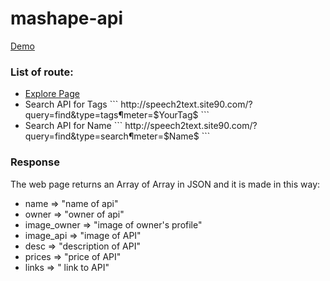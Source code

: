 # mashape-api


<a href="http://speech2text.site90.com/?query=explore" >Demo</a>

<h3>List of route:</h3>
 <ul>

<li><a href="http://speech2text.site90.com/?query=explore">Explore Page</a></li>

<li>Search API for Tags ``` http://speech2text.site90.com/?query=find&type=tags&parameter=$YourTag$ ```</li>

<li>Search API for Name ``` http://speech2text.site90.com/?query=find&type=search&parameter=$Name$ ```</li>

</ul> 



<h3>Response</h3>
The web page returns an Array of Array in JSON and it is made in this way:
<ul>

<li> name => "name of api"</li>

<li> owner => "owner of api" </li> 

<li> image_owner => "image of owner's profile" </li>

<li> image_api => "image of API" </li> 

<li> desc => "description of API" </li>

<li> prices => "price of API" </li>

<li> links => " link to API" </li>


</ul>


